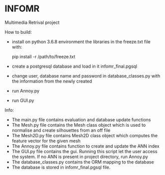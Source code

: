 # INFOMR
Multimedia Retrival project

How to build:
- install on python 3.6.8 environment the libraries in the freeze.txt file with:

    pip install -r /path/to/freeze.txt
- create a postgresql database and load in it infomr_final.pgsql
- change user, database name and password in database_classes.py with the information from the newly created
- run Annoy.py
- run GUI.py


Info:
- The main.py file contains evaluation and database update functions
- The Mesh.py file contains the Mesh class object which is used to normalise and create silhouettes from an off file
- The Mesh2D.py file contains Mesh2D class object which computes the feature vector for the given mesh
- The Annoy.py file contains function to create and update the ANN index
- The GUI.py file contains the gui. Running this script let the user access the system. If no ANN is present in project directory, run Annoy.py
- The database_classes.py contains the ORM mapping to the database
- The database is stored in infomr_final.pgsql file.
